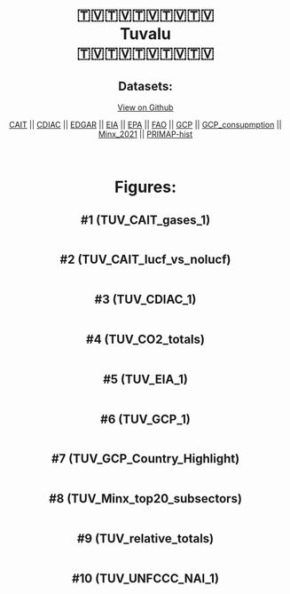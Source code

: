 
<center>
<h1 align="center">
🇹🇻🇹🇻🇹🇻🇹🇻🇹🇻
<br>
Tuvalu
<br>
🇹🇻🇹🇻🇹🇻🇹🇻🇹🇻
</h1>
<h2>Datasets:</h2>
<p><a href="https://github.com/dquintani/GreenhouseData/tree/master/country_data/TUV_Tuvalu/data">View on Github</a>
<br></p><p><a href="data/TUV_CAIT.csv">CAIT</a> || <a href="data/TUV_CDIAC.csv">CDIAC</a> || <a href="data/TUV_EDGAR.csv">EDGAR</a> || <a href="data/TUV_EIA.csv">EIA</a> || <a href="data/TUV_EPA.csv">EPA</a> || <a href="data/TUV_FAO.csv">FAO</a> || <a href="data/TUV_GCP.csv">GCP</a> || <a href="data/TUV_GCP_consupmption.csv">GCP_consupmption</a> || <a href="data/TUV_Minx_2021.csv">Minx_2021</a> || <a href="data/TUV_PRIMAP-hist.csv">PRIMAP-hist</a></p><p><br></p>
<h1>Figures:</h1><h2>#1 (TUV_CAIT_gases_1)</h2>
<p><img alt="" src="figures/TUV_CAIT_gases_1.png" /></p><h2>#2 (TUV_CAIT_lucf_vs_nolucf)</h2>
<p><img alt="" src="figures/TUV_CAIT_lucf_vs_nolucf.png" /></p><h2>#3 (TUV_CDIAC_1)</h2>
<p><img alt="" src="figures/TUV_CDIAC_1.png" /></p><h2>#4 (TUV_CO2_totals)</h2>
<p><img alt="" src="figures/TUV_CO2_totals.png" /></p><h2>#5 (TUV_EIA_1)</h2>
<p><img alt="" src="figures/TUV_EIA_1.png" /></p><h2>#6 (TUV_GCP_1)</h2>
<p><img alt="" src="figures/TUV_GCP_1.png" /></p><h2>#7 (TUV_GCP_Country_Highlight)</h2>
<p><img alt="" src="figures/TUV_GCP_Country_Highlight.png" /></p><h2>#8 (TUV_Minx_top20_subsectors)</h2>
<p><img alt="" src="figures/TUV_Minx_top20_subsectors.png" /></p><h2>#9 (TUV_relative_totals)</h2>
<p><img alt="" src="figures/TUV_relative_totals.png" /></p><h2>#10 (TUV_UNFCCC_NAI_1)</h2>
<p><img alt="" src="figures/TUV_UNFCCC_NAI_1.png" /></p>